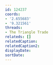 ```yaml
---
id: 124237
coords:
- '2.655683'
- '9.321561'
threads:
- The Triangle Trade
relateds: []
relatedCaption: 
relatedCaption2: 
displayDate: 
sortDate: 
---
```

